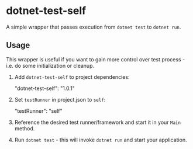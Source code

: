 # dotnet-test-self

A simple wrapper that passes execution from `dotnet test` to `dotnet run`.

## Usage

This wrapper is useful if you want to gain more control over test process - i.e. do some initialization or cleanup.

1. Add `dotnet-test-self` to project dependencies:

    "dotnet-test-self": "1.0.1"
    
2. Set `testRunner` in project.json to `self`:
	
	"testRunner": "self"
	
3. Reference the desired test runner/framework and start it in your `Main` method.

4. Run `dotnet test` - this will invoke `dotnet run` and start your application. 



